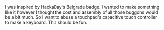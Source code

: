 I was inspired by HackaDay's Belgrade badge. I wanted to make something like it however I thought the cost and assembly of all those buggons would be a bit much. So I want to abuse a touchpad's capacitive touch controller to make a keyboard. This should be fun.
